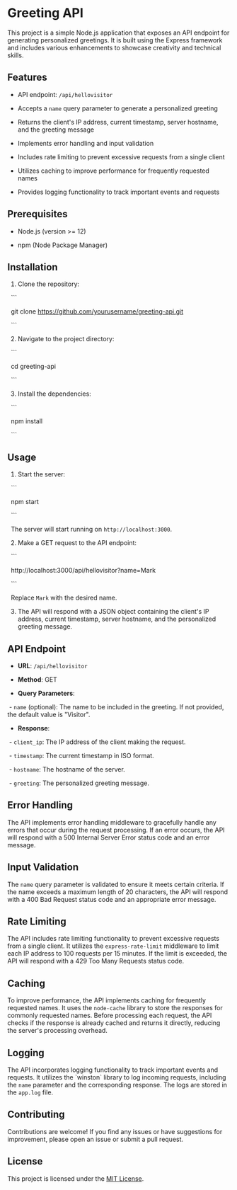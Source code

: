 # Greeting API



This project is a simple Node.js application that exposes an API endpoint for generating personalized greetings. It is built using the Express framework and includes various enhancements to showcase creativity and technical skills.



## Features


- API endpoint: `/api/hellovisitor`

- Accepts a `name` query parameter to generate a personalized greeting

- Returns the client's IP address, current timestamp, server hostname, and the greeting message

- Implements error handling and input validation

- Includes rate limiting to prevent excessive requests from a single client

- Utilizes caching to improve performance for frequently requested names

- Provides logging functionality to track important events and requests



## Prerequisites

- Node.js (version >= 12)

- npm (Node Package Manager)



## Installation



1. Clone the repository:



  ```

  git clone https://github.com/yourusername/greeting-api.git

  ```



2. Navigate to the project directory:



  ```

  cd greeting-api

  ```



3. Install the dependencies:



  ```

  npm install

  ```



## Usage

1. Start the server:



  ```

  npm start

  ```



  The server will start running on `http://localhost:3000`.



2. Make a GET request to the API endpoint:



  ```

  http://localhost:3000/api/hellovisitor?name=Mark

  ```



  Replace `Mark` with the desired name.



3. The API will respond with a JSON object containing the client's IP address, current timestamp, server hostname, and the personalized greeting message.



## API Endpoint

- **URL**: `/api/hellovisitor`

- **Method**: GET

- **Query Parameters**:

 - `name` (optional): The name to be included in the greeting. If not provided, the default value is "Visitor".

- **Response**:

 - `client_ip`: The IP address of the client making the request.

 - `timestamp`: The current timestamp in ISO format.

 - `hostname`: The hostname of the server.

 - `greeting`: The personalized greeting message.



## Error Handling



The API implements error handling middleware to gracefully handle any errors that occur during the request processing. If an error occurs, the API will respond with a 500 Internal Server Error status code and an error message.



## Input Validation



The `name` query parameter is validated to ensure it meets certain criteria. If the name exceeds a maximum length of 20 characters, the API will respond with a 400 Bad Request status code and an appropriate error message.



## Rate Limiting

The API includes rate limiting functionality to prevent excessive requests from a single client. It utilizes the `express-rate-limit` middleware to limit each IP address to 100 requests per 15 minutes. If the limit is exceeded, the API will respond with a 429 Too Many Requests status code.



## Caching

To improve performance, the API implements caching for frequently requested names. It uses the `node-cache` library to store the responses for commonly requested names. Before processing each request, the API checks if the response is already cached and returns it directly, reducing the server's processing overhead.


## Logging

The API incorporates logging functionality to track important events and requests. It utilizes the \`winston\` library to log incoming requests, including the `name` parameter and the corresponding response. The logs are stored in the `app.log` file.


## Contributing

Contributions are welcome! If you find any issues or have suggestions for improvement, please open an issue or submit a pull request.


## License

This project is licensed under the [MIT License](LICENSE).